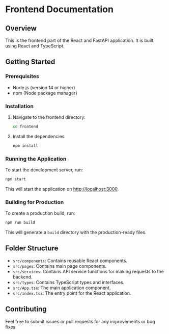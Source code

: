 # Frontend Documentation

## Overview
This is the frontend part of the React and FastAPI application. It is built using React and TypeScript.

## Getting Started

### Prerequisites
- Node.js (version 14 or higher)
- npm (Node package manager)

### Installation
1. Navigate to the frontend directory:
   ```bash
   cd frontend
   ```

2. Install the dependencies:
   ```bash
   npm install
   ```

### Running the Application
To start the development server, run:
```bash
npm start
```
This will start the application on [http://localhost:3000](http://localhost:3000).

### Building for Production
To create a production build, run:
```bash
npm run build
```
This will generate a `build` directory with the production-ready files.

## Folder Structure
- `src/components`: Contains reusable React components.
- `src/pages`: Contains main page components.
- `src/services`: Contains API service functions for making requests to the backend.
- `src/types`: Contains TypeScript types and interfaces.
- `src/App.tsx`: The main application component.
- `src/index.tsx`: The entry point for the React application.

## Contributing
Feel free to submit issues or pull requests for any improvements or bug fixes.